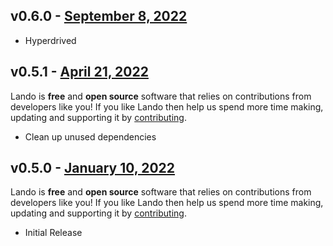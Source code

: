 ## v0.6.0 - [September 8, 2022](https://github.com/lando/backdrop/releases/tag/v0.6.0)

* Hyperdrived

## v0.5.1 - [April 21, 2022](https://github.com/lando/backdrop/releases/tag/v0.5.1)

Lando is **free** and **open source** software that relies on contributions from developers like you! If you like Lando then help us spend more time making, updating and supporting it by [contributing](https://github.com/sponsors/lando).

* Clean up unused dependencies

## v0.5.0 - [January 10, 2022](https://github.com/lando/backdrop/releases/tag/v0.5.0)

Lando is **free** and **open source** software that relies on contributions from developers like you! If you like Lando then help us spend more time making, updating and supporting it by [contributing](https://github.com/sponsors/lando).

* Initial Release
